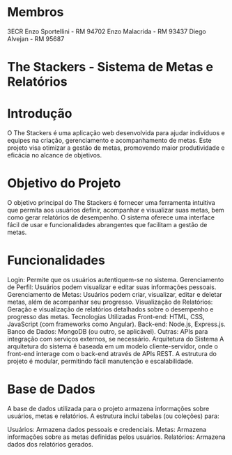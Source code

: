 # Membros

3ECR
Enzo Sportellini  - RM 94702
Enzo Malacrida    - RM 93437
Diego Alvejan     - RM 95687

# The Stackers - Sistema de Metas e Relatórios

# Introdução
O The Stackers é uma aplicação web desenvolvida para ajudar indivíduos e equipes na criação, gerenciamento e acompanhamento de metas. Este projeto visa otimizar a gestão de metas, promovendo maior produtividade e eficácia no alcance de objetivos.

# Objetivo do Projeto
O objetivo principal do The Stackers é fornecer uma ferramenta intuitiva que permita aos usuários definir, acompanhar e visualizar suas metas, bem como gerar relatórios de desempenho. O sistema oferece uma interface fácil de usar e funcionalidades abrangentes que facilitam a gestão de metas.

# Funcionalidades
Login: Permite que os usuários autentiquem-se no sistema.
Gerenciamento de Perfil: Usuários podem visualizar e editar suas informações pessoais.
Gerenciamento de Metas: Usuários podem criar, visualizar, editar e deletar metas, além de acompanhar seu progresso.
Visualização de Relatórios: Geração e visualização de relatórios detalhados sobre o desempenho e progresso das metas.
Tecnologias Utilizadas
Front-end: HTML, CSS, JavaScript (com frameworks como Angular).
Back-end: Node.js, Express.js.
Banco de Dados: MongoDB (ou outro, se aplicável).
Outras: APIs para integração com serviços externos, se necessário.
Arquitetura do Sistema
A arquitetura do sistema é baseada em um modelo cliente-servidor, onde o front-end interage com o back-end através de APIs REST. A estrutura do projeto é modular, permitindo fácil manutenção e escalabilidade.

# Base de Dados
A base de dados utilizada para o projeto armazena informações sobre usuários, metas e relatórios. A estrutura inclui tabelas (ou coleções) para:

Usuários: Armazena dados pessoais e credenciais.
Metas: Armazena informações sobre as metas definidas pelos usuários.
Relatórios: Armazena dados dos relatórios gerados.
